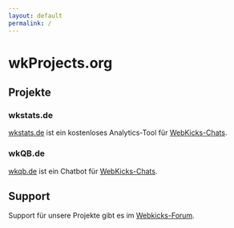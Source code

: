 ```yaml
---
layout: default
permalink: /
---
```


# wkProjects.org

## Projekte

### wkstats.de
[wkstats.de](https://wkstats.de) ist ein kostenloses Analytics-Tool für [WebKicks-Chats](https://www.webkicks.de).

### wkQB.de
[wkqb.de](https://wkqb.de) ist ein Chatbot für [WebKicks-Chats](https://www.webkicks.de).

## Support
Support für unsere Projekte gibt es im [Webkicks-Forum](https://webkicks.de/forum/viewforum.php?f=19).